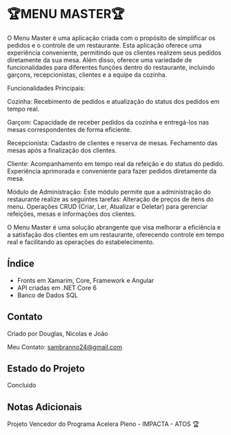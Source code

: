 # 🏆MENU MASTER🏆

O Menu Master é uma aplicação criada com o propósito de simplificar os pedidos e o controle de um restaurante. 
Esta aplicação oferece uma experiência conveniente, permitindo que os clientes realizem seus pedidos diretamente da sua mesa. 
Além disso, oferece uma variedade de funcionalidades para diferentes funções dentro do restaurante, incluindo garçons, recepcionistas, clientes e a equipe da cozinha.

Funcionalidades Principais:

Cozinha: Recebimento de pedidos e atualização do status dos pedidos em tempo real.

Garçom: Capacidade de receber pedidos da cozinha e entregá-los nas mesas correspondentes de forma eficiente.

Recepcionista: Cadastro de clientes e reserva de mesas. Fechamento das mesas após a finalização dos clientes.

Cliente: Acompanhamento em tempo real da refeição e do status do pedido. Experiência aprimorada e conveniente para fazer pedidos diretamente da mesa.

Módulo de Administração: Este módulo permite que a administração do restaurante realize as seguintes tarefas:
Alteração de preços de itens do menu.
Operações CRUD (Criar, Ler, Atualizar e Deletar) para gerenciar refeições, mesas e informações dos clientes.

O Menu Master é uma solução abrangente que visa melhorar a eficiência e a satisfação dos clientes em um restaurante, oferecendo controle em tempo real e facilitando as operações do estabelecimento.


## Índice

- Fronts em Xamarim, Core, Framework e Angular
- API criadas em .NET Core 6
- Banco de Dados SQL

## Contato

Criado por Douglas, Nicolas e João

Meu Contato:
sambranno24@gmail.com 

## Estado do Projeto

Concluido

## Notas Adicionais

Projeto Vencedor do Programa Acelera Pleno  - IMPACTA - ATOS 🏆
